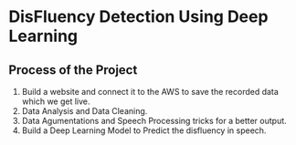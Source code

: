 # DisFluency Detection Using Deep Learning


## Process of the Project

1.  Build a website and connect it to the AWS to save the recorded data which we get live.
2.  Data Analysis and Data Cleaning.
3.  Data Agumentations and Speech Processing tricks for a better output.
4.  Build a Deep Learning Model to Predict the disfluency in speech.









